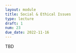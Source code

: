 ```yaml
---
layout: module
title: Social & Ethical Issues
type: lecture
draft: 1
num: 23
due_date: 2022-11-16
---
```


TBD